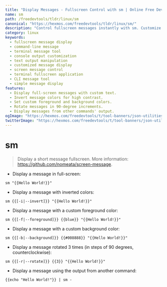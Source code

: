 ```yaml
---
title: "Display Messages - Fullscreen Control with sm | Online Free DevTools by Hexmos"
name: sm
path: /freedevtools/tldr/linux/sm
canonical: "https://hexmos.com/freedevtools/tldr/linux/sm/"
description: "Control fullscreen messages instantly with sm. Customize colors, rotation, and input sources. Free online tool, no registration required."
category: linux
keywords:
  - fullscreen message display
  - command-line message
  - terminal message tool
  - console output customization
  - text output manipulation
  - customized message display
  - screen message control
  - terminal fullscreen application
  - CLI message tool
  - simple message display
features:
  - Display full-screen messages with custom text.
  - Invert message colors for high contrast.
  - Set custom foreground and background colors.
  - Rotate messages in 90-degree increments.
  - Display messages from other commands' output.
ogImage: "https://hexmos.com/freedevtools/t/tool-banners/json-utilities-banner.png"
twitterImage: "https://hexmos.com/freedevtools/t/tool-banners/json-utilities-banner.png"
---
```


# sm

> Display a short message fullscreen.
> More information: <https://github.com/nomeata/screen-message>.

- Display a message in full-screen:

`sm "{{Hello World!}}"`

- Display a message with inverted colors:

`sm {{[-i|--invert]}} "{{Hello World!}}"`

- Display a message with a custom foreground color:

`sm {{[-f|--foreground]}} {{blue}} "{{Hello World!}}"`

- Display a message with a custom background color:

`sm {{[-b|--background]}} {{#008888}} "{{Hello World!}}"`

- Display a message rotated 3 times (in steps of 90 degrees, counterclockwise):

`sm {{[-r|--rotate]}} {{3}} "{{Hello World!}}"`

- Display a message using the output from another command:

`{{echo "Hello World!"}} | sm -`
